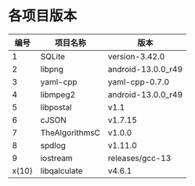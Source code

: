 # 各项目版本

| 编号  | 项目名称       | 版本               |
| ----- | -------------- | ------------------ |
| 1     | SQLite         | version-3.42.0     |
| 2     | libpng         | android-13.0.0_r49 |
| 3     | yaml-cpp       | yaml-cpp-0.7.0     |
| 4     | libmpeg2       | android-13.0.0_r49 |
| 5     | libpostal      | v1.1               |
| 6     | cJSON          | v1.7.15            |
| 7     | TheAlgorithmsC | v1.0.0             |
| 8     | spdlog         | v1.11.0            |
| 9     | iostream       | releases/gcc-13    |
| x(10) | libqalculate   | v4.6.1             |